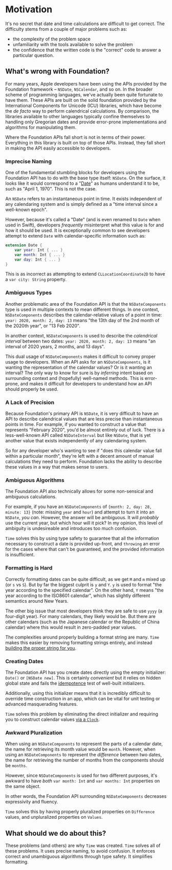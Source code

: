 # Motivation

It's no secret that date and time calculations are difficult to get correct. The difficulty stems from a couple of major problems such as:

- the complexity of the problem space
- unfamiliarity with the tools available to solve the problem
- the confidence that the written code is the "correct" code to answer a particular question. 

## What's wrong with Foundation?

For many years, Apple developers have been using the APIs provided by the Foundation framework – `NSDate`, `NSCalendar`, and so on. In the broader scheme of programming languages, we've actually been quite fortunate to have them. These APIs are built on the solid foundation provided by the International Components for Unicode (ICU) libraries, which have become the *de facto* way to perform calendrical calculations. By comparison, the libraries available to other languages typically confine themselves to handling only Gregorian dates and provide error-prone implementations and algorithms for manipulating them.

Where the Foundation APIs fall short is not in terms of their power. Everything in this library is built on top of those APIs. Instead, they fall short in making the API easily accessible to developers.

### Imprecise Naming

One of the fundamental stumbling blocks for developers using the Foundation API has to do with the base type itself: `NSDate`. On the surface, it looks like it would correspond to a "[Date](https://en.wikipedia.org/wiki/Calendar_date)" as humans understand it to be, such as "April 1, 1970". This is not the case.

An `NSDate` refers to an instantaneous point in time. It exists independent of any calendaring system and is simply defined as a "time interval since a well-known epoch".

However, because it's called a "Date" (and is even renamed to `Date` when used in Swift), developers *frequently* misinterpret what this value is for and how it should be used. It is exceptionally common to see developers attempt to extend `Date` with calendar-specific information such as:

```swift
extension Date {
    var year: Int { ... }
    var month: Int { ... }
    var day: Int { ... }
}
```

This is as incorrect as attempting to extend `CLLocationCoordinate2D` to have a `var city: String` property.

### Ambiguous Types

Another problematic area of the Foundation API is that the `NSDateComponents` type is used in multiple contexts to mean different things. In one context, `NSDateComponents` describes the calendar-relative values of a point in time: `year: 2020, month: 2, day: 13` means "the 13th day of the 2nd month of the 2020th year", or "13 Feb 2020".

In another context, `NSDateComponents` is used to describe the _calendrical interval_ between two dates: `year: 2020, month: 2, day: 13` means "an interval of 2020 years, 2 months, and 13 days".

This dual usage of `NSDateComponents` makes it difficult to convey proper usage to developers. When an API asks for an `NSDateComponents`, is it wanting the representation of the calendar values? Or is it wanting an interval? The only way to know for sure is by *inferring* intent based on surrounding context and (hopefully) well-named methods. This is error-prone, and makes it difficult for developers to understand how an API should properly be used.

### A Lack of Precision

Because Foundation's primary API is `NSDate`, it is very difficult to have an API to describe calendrical values that are less precise than instantaneous points in time. For example, if you wanted to construct a value that represents "February 2020", you'd be almost entirely out of luck. There is a less-well-known API called `NSDateInterval` but like `NSDate`, that is yet another value that exists independently of any calendaring system.

So for any developer who's wanting to see if "does this calendar value fall within a particular month", they're left with a decent amount of manual calculations they need to perform. Foundation lacks the ability to describe these values in a way that makes sense to users.

### Ambiguous Algorithms

The Foundation API also technically allows for some non-sensical and ambiguous calculations.

For example, if you have an `NSDateComponents` of `{month: 2, day: 28, minute: 13}` (note: missing `year` and `hour`) and attempt to turn it into an `NSDate`, *you can*. However, the answer will be ambiguous. It will *probably* use the current year, but which hour will it pick? In my opinion, this level of ambiguity is undesireable and introduces too much confusion.

`Time` solves this by using type safety to guarantee that all the information necessary to construct a date is provided up-front, and `throwing` an error for the cases where that can't be guaranteed, and the provided information is insufficient.

### Formatting is Hard

Correctly formatting dates can be quite difficult, as we get `M` and `m` mixed up (or `s` vs `S`). But by far the biggest culprit is `y` and `Y`. `y` is used to format "the year according to the specified calendar". On the other hand, `Y` means "the year according to the ISO8601 calendar", which has slightly different semantics around New Years.

The other big issue that most developers think they are safe to use `yyyy` (a four-digit year). For many calendars, they likely would be. But there are other calendars (such as the Japanese calendar or the Republic of China calendar) where this would result in zero-padded year values. 

The complexities around properly building a format string are many. `Time` makes this easier by removing formatting strings entirely, and instead [building the proper string for you](../2-Usage/7-Formatting.md).

### Creating Dates

The Foundation API has you create dates directly using the empty initializer: `Date()` or `[NSDate new]`. This is certainly *convenient* but it relies on hidden global state and fails the [idempotence](https://en.wikipedia.org/wiki/Pure_function) test of well-built initializers.

Additionally, using this initializer means that it is incredibly difficult to override time construction in an app, which can be vital for unit testing or advanced masquerading features.

`Time` solves this problem by eliminating the direct initializer and requiring you to construct calendar values [via a `Clock`](../2-Usage/2-Clock.md).

### Awkward Pluralization

When using an `NSDateComponents` to represent the parts of a calendar date, the name for retrieving its month value would be `month`. However, when using an `NSDateComponents` to represent the *difference* between two dates, the name for retrieving the number of months from the components should be `months`.

However, since `NSDateComponents` is used for two different purposes, it's awkward to have *both* `var month: Int` and `var months: Int` properties on the same object.

In other words, the Foundation API surrounding `NSDateComponents` decreases expressivity and fluency.

`Time` solves this by having properly pluralized properties on `Difference` values, and unpluralized properties on `Values`.

## What should we do about this?

These problems (and others) are why `Time` was created. `Time` solves all of these problems. It uses precise naming, to avoid confusion. It enforces correct and unambiguous algorithms through type safety. It simplifies formatting. 
